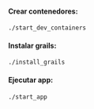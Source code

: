 #### Crear contenedores:
```
./start_dev_containers
```

#### Instalar grails:
```
./install_grails
```

#### Ejecutar app:
```
./start_app
```